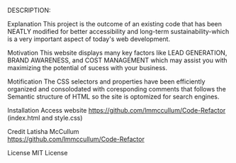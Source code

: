 <!-- CODE REFACTORING -->

DESCRIPTION:

Explanation
	This project is the outcome of an existing code that has been NEATLY modified for better accessibility and long-term sustainability-which is a very important aspect of today's web development.

Motivation 
	This website displays many key factors like LEAD GENERATION, BRAND AWARENESS, and COST MANAGEMENT which may assist you with maximizing the potential of sucess with your business. 
	
Motification
	The CSS selectors and properties have been efficiently organized and consolodated with coresponding comments that follows the Semantic structure of HTML so the site is optomized for search engines.

Installation
	Access website https://github.com/lmmccullum/Code-Refactor 
(index.html and style.css)

Credit
	Latisha McCullum	
https://github.com/lmmccullum/Code-Refactor

License
	MIT License

